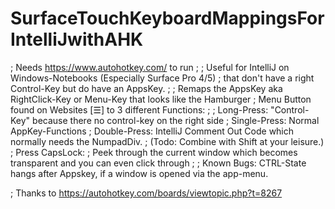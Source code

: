 # SurfaceTouchKeyboardMappingsForIntelliJwithAHK

; Needs https://www.autohotkey.com/ to run
;
; Useful for IntelliJ on Windows-Notebooks (Especially Surface Pro 4/5)
; that don't have a right Control-Key but do have an AppsKey.
;
; Remaps the AppsKey aka RightClick-Key or Menu-Key that looks like the Hamburger
; Menu Button found on Websites [☰] to 3 different Functions:
;
; Long-Press: "Control-Key" because there no control-key on the right side
; Single-Press: Normal AppKey-Functions
; Double-Press: IntelliJ Comment Out Code which normally needs the NumpadDiv. 
;				(Todo: Combine with Shift at your leisure.)
; Press CapsLock: 
;				Peek through the current window which becomes transparent and you can even click through
;
; Known Bugs: CTRL-State hangs after Appskey, if a window is opened via the app-menu.

; Thanks to https://autohotkey.com/boards/viewtopic.php?t=8267
